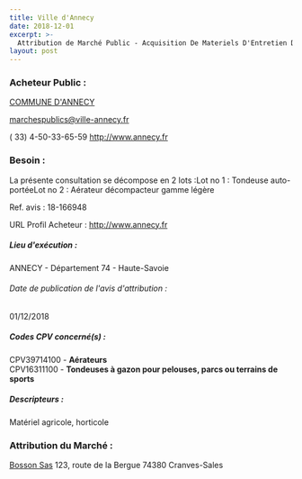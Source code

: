 ```yaml
---
title: Ville d'Annecy
date: 2018-12-01
excerpt: >-
  Attribution de Marché Public - Acquisition De Materiels D'Entretien Des Terrains De Sport
layout: post
---
```


### Acheteur Public : 
<a href="/acheteur-133/siren-200063402"> COMMUNE D'ANNECY</a><br/>



marchespublics@ville-annecy.fr

( 33) 4-50-33-65-59
http://www.annecy.fr
### Besoin :

La présente consultation se décompose en 2 lots :Lot no 1 : Tondeuse auto-portéeLot no 2 : Aérateur décompacteur gamme légère

Ref. avis : 18-166948

URL Profil Acheteur : http://www.annecy.fr

##### Lieu d'exécution :

ANNECY - Département 74 - Haute-Savoie

###### Date de publication de l'avis d'attribution : 
01/12/2018

##### Codes CPV concerné(s) :
CPV39714100 - **Aérateurs** <br/>
CPV16311100 - **Tondeuses à gazon pour pelouses, parcs ou terrains de sports** <br/>

##### Descripteurs :
Matériel agricole, horticole <br/>

### Attribution du Marché :
<a href="/entreprise-576/siren-796880474"> Bosson Sas</a>    123, route de la Bergue 74380 Cranves-Sales <br/>
